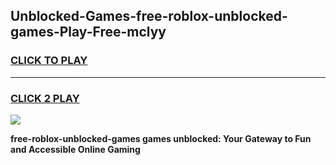 
## Unblocked-Games-free-roblox-unblocked-games-Play-Free-mclyy
<h3>
<a href="https://premium76.site?title=free-roblox-unblocked-games&ref=15A">CLICK TO PLAY</a></h3>
<hr>

<h3>
<a href="https://premium76.site?title=free-roblox-unblocked-games&ref=15A">CLICK 2 PLAY</a>
  
</h3>

<a href="https://premium76.site?title=free-roblox-unblocked-games&ref=15A"><img src="https://clearcache.store/games.png"></a>


**free-roblox-unblocked-games games unblocked: Your Gateway to Fun and Accessible Online Gaming**
